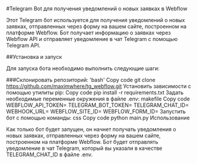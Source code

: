#Telegram Bot для получения уведомлений о новых заявках в Webflow

Этот Telegram бот используется для получения уведомлений о новых заявках, отправленных через форму на вашем сайте, построенном на платформе Webflow. Бот получает информацию о заявках через Webflow API и отправляет уведомление в чат Telegram с помощью Telegram API.

##Установка и запуск

Для запуска бота необходимо выполнить следующие шаги:

###Склонировать репозиторий:
'bash'
Copy code
git clone https://github.com/maximwhere/tg_webflow.git
Установить зависимости с помощью утилиты pip:
Copy code
pip install -r requirements.txt
Задать необходимые переменные окружения в файле .env:
makefile
Copy code
WEBFLOW_API_TOKEN=<your Webflow API token>
TELEGRAM_BOT_TOKEN=<your Telegram bot token>
TELEGRAM_CHAT_ID=<your Telegram chat ID>
WEBHOOK_URL=<your webhook URL>
WEBFLOW_SITE_ID=<your Webflow site ID>
WEBFLOW_FORM_ID=<your Webflow form ID>
Запустить бот с помощью команды:
css
Copy code
python main.py
Использование

Как только бот будет запущен, он начнет получать уведомления о новых заявках, отправленных через форму на вашем сайте, построенном на платформе Webflow. Бот будет отправлять уведомление в чат Telegram, который вы указали в качестве TELEGRAM_CHAT_ID в файле .env.

